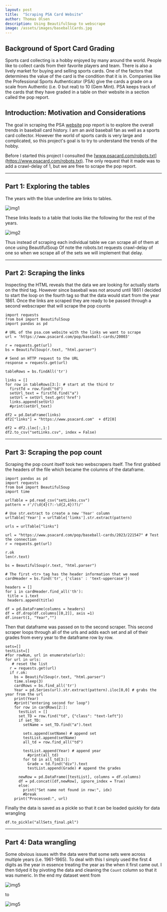 ```yaml
---
layout: post
title:  "Scraping PSA Card Website"
author: Thomas Olsen
description: Using BeautifulSoup to webscrape
image: /assets/images/baseballCards.jpg
---
```


## Background of Sport Card Grading
Sports card collecting is a hobby enjoyed by many around the world. People like to collect cards from their favorite players and team.  There is also a lively market for buying and selling sports cards.  One of the factors that determines the value of the card is the condition that it is in. Companies like the Professional Sports Authenticator (PSA) give the cards a grade on a scale from Authentic (i.e. 0 but real) to 10 (Gem Mint).  PSA keeps track of the cards that they have graded in a table on their website in a section called the pop report.  

## Introduction: Motivation and Considerations
The goal in scraping the PSA [website](https://www.psacard.com/) pop report is to explore the overall trends in baseball card history.  I am an avid baseball fan as well as a sports card collector.  However the world of sports cards is very large and complicated, so this project's goal is to try to understand the trends of the hobby.

Before I started this project I consulted the [www.psacard.com/robots.txt](https://www.psacard.com/robots.txt).  The only request that it made was to add a crawl-delay of 1, but we are free to scrape the pop report.


***
## Part 1: Exploring the tables
The years with the blue underline are links to tables.

![img1](/assets/images/links.png "links")

These links leads to a table that looks like the following for the rest of the years.  

![img2](/assets/images/setImages.png "links")

Thus instead of scraping each individual table we can scrape all of them at once using BeautifulSoup
Of note the robots.txt requests crawl-delay of one so when we scrape all of the sets we will implement that delay.

***
## Part 2: Scraping the links
Inspecting the HTML reveals that the data we are looking for actually starts on the third <tr> tag.  However since baseball was not around until 1861 I decided to start the loop on the fourth <tr> tag so that the data would start from the year 1861.  Once the links are scraped they are ready to be passed through a second webscraper that will scrape the pop counts
```
import requests
from bs4 import BeautifulSoup
import pandas as pd

# URL of the psa.com website with the links we want to scrape
url = 'https://www.psacard.com/pop/baseball-cards/20003'

r = requests.get(url)
bs = BeautifulSoup(r.text, "html.parser")

# Send an HTTP request to the URL
response = requests.get(url)

tableRows = bs.findAll('tr')

links = []
for row in tableRows[3:]: # start at the third tr
  firstTd = row.find("td")
  setUrl_text = firstTd.find("a")
  setUrl = setUrl_text.get('href')
  links.append(setUrl)
  #print(setUrl_text)

df2 = pd.DataFrame(links)
df2["links"] = "https://www.psacard.com"  + df2[0]

df2 = df2.iloc[:,1:]
df2.to_csv("setLinks.csv", index = False)

```
***
## Part 3: Scraping the pop count
Scraping the pop count itself took two webscrapers itself.  The first grabbed the headers of the file which became the columns of the dataframe.
```
import pandas as pd
import requests
from bs4 import BeautifulSoup
import time

urlTable = pd.read_csv("setLinks.csv")
pattern = r'/(\d{4}(?:-\d{2,4})?)/'

# Use str.extract to create a new 'Year' column
urlTable['Year'] = urlTable['links'].str.extract(pattern)

urls = urlTable["links"]

url = "https://www.psacard.com/pop/baseball-cards/2023/221547" # Test the connection
r = requests.get(url)

r.ok
len(r.text)

bs = BeautifulSoup(r.text, "html.parser")

# The first <tr> tag has the header information that we need
cardHeader = bs.find('tr', {'class' : 'text-uppercase'})

headers = []
for i in cardHeader.find_all('th'):
 title = i.text
 headers.append(title)
 
df = pd.DataFrame(columns = headers)
df = df.drop(df.columns[[0,2]], axis =1)
df.insert(1, "Year","")

```

Then that dataframe was passed on to the second scraper.  This second scraper loops through all of the urls and adds each set and all of their grades from every year to the dataframe row by row.

```
sets=[]
testList=[]
#for rowNum, url in enumerate(urls):
for url in urls:
   # reset the list
  r = requests.get(url)
  if r.ok:
    bs = BeautifulSoup(r.text, "html.parser")
    time.sleep(3)
    cardRows = bs.find_all('tr') 
    Year = pd.Series(url).str.extract(pattern).iloc[0,0] # grabs the year from the url
    print(Year)
    #print("entering second for loop")
    for row in cardRows[2:]:
      testList = []
      set_TD = row.find("td", {"class": "text-left"})
      if set_TD:
        setName = set_TD.find("a").text
    
        sets.append(setName) # append set
        testList.append(setName)
        all_td = row.find_all("td")
     
        testList.append(Year) # append year
          #print(all_td)
        for td in all_td[3:]: 
          Grade = td.find("div").text
          testList.append(Grade) # append the grades
      
      newRow = pd.DataFrame([testList], columns = df.columns)
      df = pd.concat([df,newRow], ignore_index = True)
      else:
        print("Set name not found in row:", idx)
        #break
    print("Processed:", url)
```
Finally the data is saved as a pickle so that it can be loaded quickly for data wrangling
```
df.to_pickle("allSets_final.pkl")
```

***
## Part 4: Data wrangling
Some obvious issues with the data were that some sets were across multiple years (i.e. 1961-1965). To deal with this I simply used the first 4 digits as the year in essence treating the year as the when it first came out.  I then tidyed it by pivoting the data and cleaning the `Count` column so that it was numeric.  In the end my dataset went from

![img5](/assets/images/wide.png "links")

to 

![img5](/assets/images/tidy.png "links")

